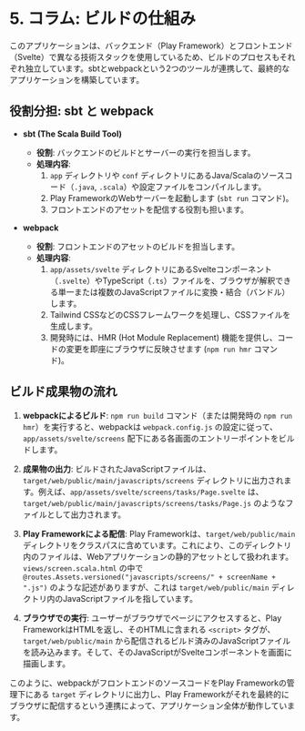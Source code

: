 # 5. コラム: ビルドの仕組み

このアプリケーションは、バックエンド（Play Framework）とフロントエンド（Svelte）で異なる技術スタックを使用しているため、ビルドのプロセスもそれぞれ独立しています。sbtとwebpackという2つのツールが連携して、最終的なアプリケーションを構築しています。

## 役割分担: sbt と webpack

- **sbt (The Scala Build Tool)**
  - **役割**: バックエンドのビルドとサーバーの実行を担当します。
  - **処理内容**:
    1.  `app` ディレクトリや `conf` ディレクトリにあるJava/Scalaのソースコード（`.java`, `.scala`）や設定ファイルをコンパイルします。
    2.  Play FrameworkのWebサーバーを起動します (`sbt run` コマンド)。
    3.  フロントエンドのアセットを配信する役割も担います。

- **webpack**
  - **役割**: フロントエンドのアセットのビルドを担当します。
  - **処理内容**:
    1.  `app/assets/svelte` ディレクトリにあるSvelteコンポーネント（`.svelte`）やTypeScript（`.ts`）ファイルを、ブラウザが解釈できる単一または複数のJavaScriptファイルに変換・結合（バンドル）します。
    2.  Tailwind CSSなどのCSSフレームワークを処理し、CSSファイルを生成します。
    3.  開発時には、HMR (Hot Module Replacement) 機能を提供し、コードの変更を即座にブラウザに反映させます (`npm run hmr` コマンド)。

## ビルド成果物の流れ

1.  **webpackによるビルド**:
    `npm run build` コマンド（または開発時の `npm run hmr`）を実行すると、webpackは `webpack.config.js` の設定に従って、`app/assets/svelte/screens` 配下にある各画面のエントリーポイントをビルドします。

2.  **成果物の出力**:
    ビルドされたJavaScriptファイルは、`target/web/public/main/javascripts/screens` ディレクトリに出力されます。例えば、`app/assets/svelte/screens/tasks/Page.svelte` は、`target/web/public/main/javascripts/screens/tasks/Page.js` のようなファイルとして出力されます。

3.  **Play Frameworkによる配信**:
    Play Frameworkは、`target/web/public/main` ディレクトリをクラスパスに含めています。これにより、このディレクトリ内のファイルは、Webアプリケーションの静的アセットとして扱われます。
    `views/screen.scala.html` の中で `@routes.Assets.versioned("javascripts/screens/" + screenName + ".js")` のような記述がありますが、これは `target/web/public/main` ディレクトリ内のJavaScriptファイルを指しています。

4.  **ブラウザでの実行**:
    ユーザーがブラウザでページにアクセスすると、Play FrameworkはHTMLを返し、そのHTMLに含まれる `<script>` タグが、`target/web/public/main` から配信されるビルド済みのJavaScriptファイルを読み込みます。そして、そのJavaScriptがSvelteコンポーネントを画面に描画します。

このように、webpackがフロントエンドのソースコードをPlay Frameworkの管理下にある `target` ディレクトリに出力し、Play Frameworkがそれを最終的にブラウザに配信するという連携によって、アプリケーション全体が動作しています。
